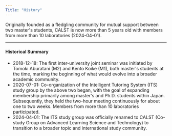 ```yaml
---
Title: "History"
---
```


Originally founded as a fledgling community for mutual support between two master's students, CALST is now more than 5 years old with members from more than 10 laboratories (2024-04-01).

---
#### Historical Summary

- 2018-12-18: The first inter-university joint seminar was initiated by Tomoki Aburatani (M2) and Kento Koike (M1), both master's students at the time, marking the beginning of what would evolve into a broader academic community.
- 2020-07-01: Co-organization of the Intelligent Tutoring System (ITS) study group by the above two began, with the goal of expanding membership primarily among master's and Ph.D. students within Japan. Subsequently, they held the two-hour meeting continuously for about one to two weeks. Members from more than 10 laboratories participated.
- 2024-04-01: The ITS study group was officially renamed to CALST (Co-study Group on Advanced Learning Science and Technology) to transition to a broader topic and international study community.
